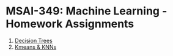 # MSAI-349: Machine Learning - Homework Assignments

1. [Decision Trees](/decision-trees)
2. [Kmeans & KNNs](/kmeans-knn/)

